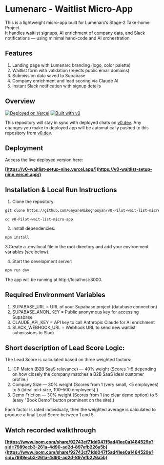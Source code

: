 # Lumenarc - Waitlist Micro-App

This is a lightweight micro-app built for Lumenarc’s Stage-2 Take-home Project.  
It handles waitlist signups, AI enrichment of company data, and Slack notifications — using minimal hand-code and AI orchestration.

## Features

1. Landing page with Lumenarc branding (logo, color palette)
2. Waitlist form with validation (rejects public email domains)
3. Submission data saved to Supabase
4. Company enrichment and lead scoring via Claude AI
5. Instant Slack notification with signup details

## Overview

[![Deployed on Vercel](https://img.shields.io/badge/Deployed%20on-Vercel-black?style=for-the-badge&logo=vercel)](https://vercel.com/gayanes-projects-4b052111/v0-waitlist-setup)
[![Built with v0](https://img.shields.io/badge/Built%20with-v0.dev-black?style=for-the-badge)](https://v0.dev/chat/projects/9GjnZC9spvZ)

This repository will stay in sync with deployed chats on [v0.dev](https://v0.dev).
Any changes you make to deployed app will be automatically pushed to this repository from [v0.dev](https://v0.dev).

## Deployment

Access the live deployed version here:

**[https://v0-waitlist-setup-nine.vercel.app/](https://v0-waitlist-setup-nine.vercel.app/)**


## Installation & Local Run Instructions

1. Clone the repository:

```bash
git clone https://github.com/GayaneNikoghosyan/v0-Pilot-wait-list-micro-app/.git
```
```
cd v0-Pilot-wait-list-micro-app
```

2. Install dependencies:

```bash
npm install
```

3.Create a .env.local file in the root directory and add your environment variables (see below).

4. Start the development server:

```bash
npm run dev
```

The app will be running at http://localhost:3000.


## Required Environment Variables

1. SUPABASE_URL = URL of your Supabase project (database connection)
2. SUPABASE_ANON_KEY =	Public anonymous key for accessing Supabase
3. CLAUDE_API_KEY = API key to call Anthropic Claude for AI enrichment
4. SLACK_WEBHOOK_URL	= Webhook URL to send new waitlist submissions to Slack


## Short description of Lead Score Logic:
The Lead Score is calculated based on three weighted factors:

1. ICP Match (B2B SaaS relevance) — 40% weight (Scores 1–5 depending on how closely the company matches a B2B SaaS ideal customer profile.) 
2. Company Size — 30% weight (Scores from 1 (very small, <5 employees) to 5 (ideal mid-size, 100–500 employees).)
3. Demo Friction — 30% weight (Scores from 1 (no clear demo option) to 5 (easy "Book Demo" button prominent on the site).)
   
Each factor is rated individually, then the weighted average is calculated to produce a final Lead Score between 1 and 5.

## Watch recorded walkthrough

**[https://www.loom.com/share/92743cf71dd047f5ad41ee0a1484529e?sid=7989ecb3-261a-4d90-ad2d-897efb226a5b](https://www.loom.com/share/92743cf71dd047f5ad41ee0a1484529e?sid=7989ecb3-261a-4d90-ad2d-897efb226a5b)**
